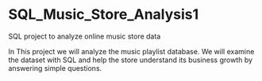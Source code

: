 # SQL_Music_Store_Analysis1
SQL project to analyze online music store data

In This project we will analyze the music playlist database. We will examine the dataset with SQL and help the store understand its business growth by answering simple questions.
